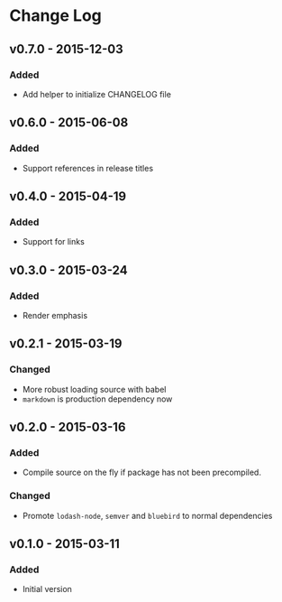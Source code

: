 # Change Log

## v0.7.0 - 2015-12-03
### Added
- Add helper to initialize CHANGELOG file

## v0.6.0 - 2015-06-08
### Added
- Support references in release titles

## v0.4.0 - 2015-04-19
### Added
- Support for links

## v0.3.0 - 2015-03-24
### Added
- Render emphasis

## v0.2.1 - 2015-03-19
### Changed
- More robust loading source with babel
- `markdown` is production dependency now

## v0.2.0 - 2015-03-16
### Added
- Compile source on the fly if package has not been precompiled.

### Changed
- Promote `lodash-node`, `semver` and `bluebird` to normal dependencies

## v0.1.0 - 2015-03-11
### Added
- Initial version
